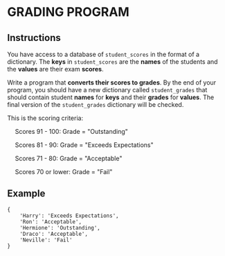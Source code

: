 # GRADING PROGRAM

## Instructions

You have access to a database of `student_scores` in the format of a dictionary. The **keys** in `student_scores` are the **names** of the students and the **values** are their exam **scores**.

Write a program that **converts their scores to grades**. By the end of your program, you should have a new dictionary called `student_grades` that should contain student **names** for **keys** and their **grades** for **values**. The final version of the `student_grades` dictionary will be checked.

This is the scoring criteria:

&emsp; Scores 91 - 100: Grade = "Outstanding"

&emsp; Scores 81 - 90: Grade = "Exceeds Expectations"

&emsp; Scores 71 - 80: Grade = "Acceptable"

&emsp; Scores 70 or lower: Grade = "Fail"

## Example

```
{
    'Harry': 'Exceeds Expectations', 
    'Ron': 'Acceptable', 
    'Hermione': 'Outstanding', 
    'Draco': 'Acceptable', 
    'Neville': 'Fail'
}
```
